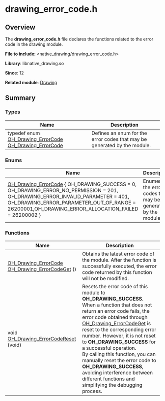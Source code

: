 # drawing_error_code.h


## Overview

The **drawing_error_code.h** file declares the functions related to the error code in the drawing module.

**File to include**: &lt;native_drawing/drawing_error_code.h&gt;

**Library**: libnative_drawing.so

**Since**: 12

**Related module**: [Drawing](_drawing.md)


## Summary


### Types

| Name| Description| 
| -------- | -------- |
| typedef enum [OH_Drawing_ErrorCode](_drawing.md#oh_drawing_errorcode)  [OH_Drawing_ErrorCode](_drawing.md#oh_drawing_errorcode) | Defines an enum for the error codes that may be generated by the module.| 


### Enums

| Name| Description| 
| -------- | -------- |
| [OH_Drawing_ErrorCode](_drawing.md#oh_drawing_errorcode-1) { OH_DRAWING_SUCCESS = 0, OH_DRAWING_ERROR_NO_PERMISSION = 201, OH_DRAWING_ERROR_INVALID_PARAMETER = 401, OH_DRAWING_ERROR_PARAMETER_OUT_OF_RANGE = 26200001,OH_DRAWING_ERROR_ALLOCATION_FAILED = 26200002 } | Enumerates the error codes that may be generated by the module.| 


### Functions

| Name| Description| 
| -------- | -------- |
| [OH_Drawing_ErrorCode](_drawing.md#oh_drawing_errorcode)  [OH_Drawing_ErrorCodeGet](_drawing.md#oh_drawing_errorcodeget) () | Obtains the latest error code of the module. After the function is successfully executed, the error code returned by this function will not be modified.| 
| void [OH_Drawing_ErrorCodeReset](_drawing.md#oh_drawing_errorcodereset) (void) | Resets the error code of this module to **OH_DRAWING_SUCCESS**.<br>When a function that does not return an error code fails, the error code obtained through [OH_Drawing_ErrorCodeGet](_drawing.md#oh_drawing_errorcodeget) is reset to the corresponding error number. However, it is not reset to **OH_DRAWING_SUCCESS** for a successful operation.<br>By calling this function, you can manually reset the error code to **OH_DRAWING_SUCCESS**, avoiding interference between different functions and simplifying the debugging process.| 
